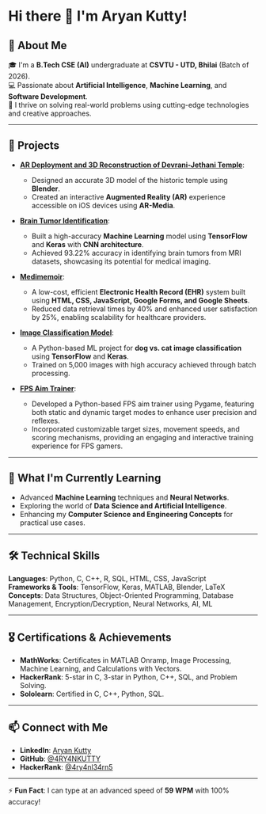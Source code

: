 # Hi there 👋 I'm Aryan Kutty!

## 🚀 About Me
🎓 I'm a **B.Tech CSE (AI)** undergraduate at **CSVTU - UTD, Bhilai** (Batch of 2026).  
💻 Passionate about **Artificial Intelligence**, **Machine Learning**, and **Software Development**.  
🌟 I thrive on solving real-world problems using cutting-edge technologies and creative approaches.  

---

## 🔭 Projects
- **[AR Deployment and 3D Reconstruction of Devrani-Jethani Temple](https://github.com/4RY4NKUTTY/PROJECT---Devrani-Jethani_Temple)**:  
  - Designed an accurate 3D model of the historic temple using **Blender**.  
  - Created an interactive **Augmented Reality (AR)** experience accessible on iOS devices using **AR-Media**.  

- **[Brain Tumor Identification](https://github.com/4RY4NKUTTY/Brain-Tumor-Detecion-Model)**:  
  - Built a high-accuracy **Machine Learning** model using **TensorFlow** and **Keras** with **CNN architecture**.  
  - Achieved 93.22% accuracy in identifying brain tumors from MRI datasets, showcasing its potential for medical imaging.  

- **[Medimemoir](https://github.com/4RY4NKUTTY/Aryan-Kutty---medi-memoir)**:  
  - A low-cost, efficient **Electronic Health Record (EHR)** system built using **HTML, CSS, JavaScript, Google Forms, and Google Sheets**.  
  - Reduced data retrieval times by 40% and enhanced user satisfaction by 25%, enabling scalability for healthcare providers.  

- **[Image Classification Model](https://github.com/4RY4NKUTTY/PROJECT---Image_Classification)**:  
  - A Python-based ML project for **dog vs. cat image classification** using **TensorFlow** and **Keras**.  
  - Trained on 5,000 images with high accuracy achieved through batch processing.

- **[FPS Aim Trainer](https://github.com/4RY4NKUTTY/PROJECT---FPS-Aim-Trainer)**:  
  - Developed a Python-based FPS aim trainer using Pygame, featuring both static and dynamic target modes to enhance user precision and reflexes.
  - Incorporated customizable target sizes, movement speeds, and scoring mechanisms, providing an engaging and interactive training experience for FPS gamers.

---

## 🌱 What I'm Currently Learning
- Advanced **Machine Learning** techniques and **Neural Networks**.  
- Exploring the world of **Data Science and Artificial Intelligence**.  
- Enhancing my **Computer Science and Engineering Concepts** for practical use cases.  

---

## 🛠️ Technical Skills
**Languages**: Python, C, C++, R, SQL, HTML, CSS, JavaScript  
**Frameworks & Tools**: TensorFlow, Keras, MATLAB, Blender, LaTeX  
**Concepts**: Data Structures, Object-Oriented Programming, Database Management, Encryption/Decryption, Neural Networks, AI, ML  

---

## 🎖️ Certifications & Achievements
- **MathWorks**: Certificates in MATLAB Onramp, Image Processing, Machine Learning, and Calculations with Vectors.  
- **HackerRank**: 5-star in C, 3-star in Python, C++, SQL, and Problem Solving.  
- **Sololearn**: Certified in C, C++, Python, SQL.  

---

## 📫 Connect with Me
- **LinkedIn**: [Aryan Kutty](https://www.linkedin.com/in/aryan-kutty-8899062b0/)  
- **GitHub**: [@4RY4NKUTTY](https://github.com/4RY4NKUTTY)  
- **HackerRank**: [@4ry4nl34rn5](https://www.hackerrank.com/4ry4nl34rn5)  

---

⚡ **Fun Fact**: I can type at an advanced speed of **59 WPM** with 100% accuracy! 
